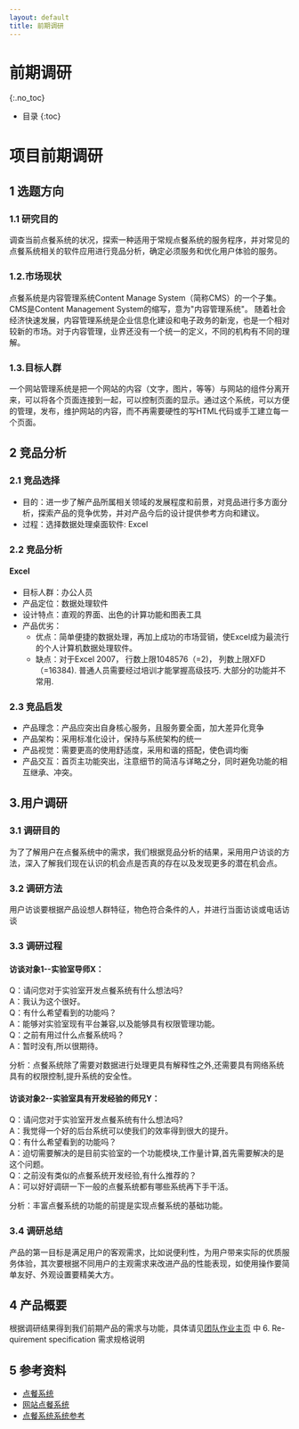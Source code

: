 ```yaml
---
layout: default
title: 前期调研
---
```


# 前期调研
{:.no_toc}

* 目录
{:toc}

# 项目前期调研

## 1 选题方向

### 1.1 研究目的
调查当前点餐系统的状况，探索一种适用于常规点餐系统的服务程序，并对常见的点餐系统相关的软件应用进行竞品分析，确定必须服务和优化用户体验的服务。

### 1.2.市场现状
点餐系统是内容管理系统Content Manage System（简称CMS）的一个子集。CMS是Content Management System的缩写，意为"内容管理系统"。 随着社会经济快速发展，内容管理系统是企业信息化建设和电子政务的新宠，也是一个相对较新的市场。对于内容管理，业界还没有一个统一的定义，不同的机构有不同的理解。

### 1.3.目标人群
一个网站管理系统是把一个网站的内容（文字，图片，等等）与网站的组件分离开来，可以将各个页面连接到一起，可以控制页面的显示。通过这个系统，可以方便的管理，发布，维护网站的内容，而不再需要硬性的写HTML代码或手工建立每一个页面。

## 2 竞品分析

### 2.1 竞品选择

- 目的：进一步了解产品所属相关领域的发展程度和前景，对竞品进行多方面分析，探索产品的竞争优势，并对产品今后的设计提供参考方向和建议。
- 过程：选择数据处理桌面软件: Excel

### 2.2 竞品分析

#### Excel

- 目标人群：办公人员 
- 产品定位：数据处理软件
- 设计特点：直观的界面、出色的计算功能和图表工具
- 产品优劣：
    - 优点：简单便捷的数据处理，再加上成功的市场营销，使Excel成为最流行的个人计算机数据处理软件。
    - 缺点：对于Excel 2007， 行数上限1048576（=2)， 列数上限XFD（=16384). 普通人员需要经过培训才能掌握高级技巧. 大部分的功能并不常用.

### 2.3 竞品启发

- 产品理念：产品应突出自身核心服务，且服务要全面，加大差异化竞争 
- 产品架构：采用标准化设计，保持与系统架构的统一
- 产品视觉：需要更高的使用舒适度，采用和谐的搭配，使色调均衡
- 产品交互：首页主功能突出，注意细节的简洁与详略之分，同时避免功能的相互继承、冲突。

## 3.用户调研

### 3.1 调研目的
为了了解用户在点餐系统中的需求，我们根据竞品分析的结果，采用用户访谈的方法，深入了解我们现在认识的机会点是否真的存在以及发现更多的潜在机会点。

### 3.2 调研方法
用户访谈要根据产品设想人群特征，物色符合条件的人，并进行当面访谈或电话访谈

### 3.3 调研过程

#### 访谈对象1--实验室导师X：

Q：请问您对于实验室开发点餐系统有什么想法吗?  
A：我认为这个很好。  
Q：有什么希望看到的功能吗？  
A：能够对实验室现有平台兼容,以及能够具有权限管理功能。  
Q：之前有用过什么点餐系统吗？  
A：暂时没有,所以很期待。

分析：点餐系统除了需要对数据进行处理更具有解释性之外,还需要具有网络系统具有的权限控制,提升系统的安全性。

#### 访谈对象2--实验室具有开发经验的师兄Y：

Q：请问您对于实验室开发点餐系统有什么想法吗?  
A：我觉得一个好的后台系统可以使我们的效率得到很大的提升。  
Q：有什么希望看到的功能吗？  
A：迫切需要解决的是目前实验室的一个功能模块,工作量计算,首先需要解决的是这个问题。  
Q：之前没有类似的点餐系统开发经验,有什么推荐的？  
A：可以好好调研一下一般的点餐系统都有哪些系统再下手干活。

分析：丰富点餐系统的功能的前提是实现点餐系统的基础功能。

### 3.4 调研总结

产品的第一目标是满足用户的客观需求，比如说便利性，为用户带来实际的优质服务体验，其次要根据不同用户的主观需求来改进产品的性能表现，如使用操作要简单友好、外观设置要精美大方。

## 4 产品概要

根据调研结果得到我们前期产品的需求与功能，具体请见[团队作业主页](https://smartllv.github.io/sa-docs/) 中 6. Re- quirement specification 需求规格说明

## 5 参考资料
- [点餐系统](https://baike.baidu.com/item/%E5%90%8E%E5%8F%B0%E7%AE%A1%E7%90%86%E7%B3%BB%E7%BB%9F)
- [网站点餐系统](https://wapbaike.baidu.com/item/网站后台管理系统)
- [点餐系统系统参考](https://www.uisdc.com/responsive-admin-dashboard-template)
